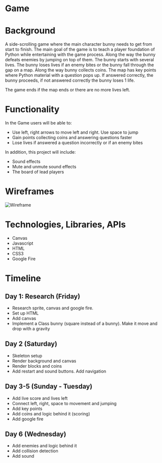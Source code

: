 # Game

# Background
A side-scrolling game where the main character bunny needs to get from start to finish. The main goal of the game is to teach a player foundation of Python while entertaining with the game process. Along the way the bunny defeats enemies by jumping on top of them. The bunny starts with several lives. The bunny loses lives if an enemy bites or the bunny fall through the gap on a map. Along the way bunny collects coins. The map has key points where Python material with a question pops up. If answered correctly, the bunny proceeds, if not answered correctly the bunny loses 1 life.

The game ends if the map ends or there are no more lives left. 

# Functionality
In the Game users will be able to:
* Use left, right arrows to move left and right. Use space to jump
* Gain points collecting coins and answering questions faster
* Lose lives if answered a question incorrectly or if an enemy bites

In addition, this project will include:
* Sound effects
* Mute and unmute sound effects
* The board of lead players

# Wireframes
![Wireframe](https://imgur.com/a/TA94Ode)

# Technologies, Libraries, APIs
* Canvas
* Javascript
* HTML
* CSS3
* Google Fire



# Timeline
## Day 1: Research (Friday)
* Research sprite, canvas and google fire. 
* Set up HTML
* Add canvas
* Implement a Class bunny (square instead of a bunny). Make it move and drop with a gravity

## Day 2 (Saturday)
* Skeleton setup
* Render background and canvas 
* Render blocks and coins 
* Add restart and sound buttons. Add navigation

## Day 3-5 (Sunday - Tuesday)
* Add live score and lives left
* Connect left, right, space to movement and jumping
* Add key points
* Add coins and logic behind it (scoring)
* Add google fire



## Day 6 (Wednesday)
* Add enemies and logic behind it
* Add collision detection
* Add sound 
